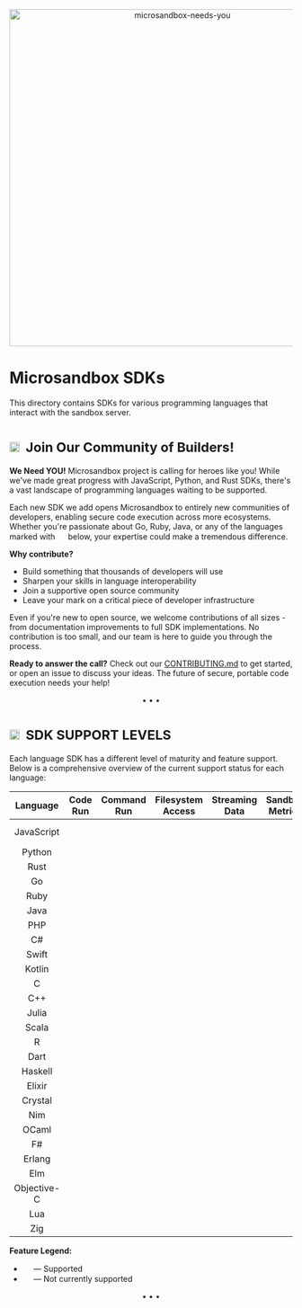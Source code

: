 <div align="center">
<img src="https://github.com/user-attachments/assets/f7f56f5c-8604-47df-a908-73b6a88266dc" alt="microsandbox-needs-you" width="600">
</div>

# Microsandbox SDKs

This directory contains SDKs for various programming languages that interact with the sandbox server.

# <sub><img height="18" src="https://octicons-col.vercel.app/people/A770EF">&nbsp;&nbsp;Join Our Community of Builders!</sub>

**We Need YOU!** Microsandbox project is calling for heroes like you! While we've made great progress with JavaScript, Python, and Rust SDKs, there's a vast landscape of programming languages waiting to be supported.

Each new SDK we add opens Microsandbox to entirely new communities of developers, enabling secure code execution across more ecosystems. Whether you're passionate about Go, Ruby, Java, or any of the languages marked with <img height="15" src="https://octicons-col.vercel.app/x-circle/F85149"> below, your expertise could make a tremendous difference.

**Why contribute?**

- Build something that thousands of developers will use
- Sharpen your skills in language interoperability
- Join a supportive open source community
- Leave your mark on a critical piece of developer infrastructure

Even if you're new to open source, we welcome contributions of all sizes - from documentation improvements to full SDK implementations. No contribution is too small, and our team is here to guide you through the process.

**Ready to answer the call?** Check out our [CONTRIBUTING.md](../CONTRIBUTING.md) to get started, or open an issue to discuss your ideas. The future of secure, portable code execution needs your help!

<div align='center'>• • •</div>

# <sub><img height="18" src="https://octicons-col.vercel.app/table/A770EF">&nbsp;&nbsp;SDK SUPPORT LEVELS</sub>

Each language SDK has a different level of maturity and feature support. Below is a comprehensive overview of the current support status for each language:

<div align="center">

|  Language   |                                  Code Run                                   |                                 Command Run                                 |                            Filesystem Access                            |                             Streaming Data                              |                               Sandbox Metrics                               | Package Manager |
| :---------: | :-------------------------------------------------------------------------: | :-------------------------------------------------------------------------: | :---------------------------------------------------------------------: | :---------------------------------------------------------------------: | :-------------------------------------------------------------------------: | :-------------- |
| JavaScript  | <img height="15" src="https://octicons-col.vercel.app/check-circle/2DA44E"> | <img height="15" src="https://octicons-col.vercel.app/check-circle/2DA44E"> | <img height="15" src="https://octicons-col.vercel.app/x-circle/F85149"> | <img height="15" src="https://octicons-col.vercel.app/x-circle/F85149"> | <img height="15" src="https://octicons-col.vercel.app/check-circle/2DA44E"> | npm, pnpm, ...  |
|   Python    | <img height="15" src="https://octicons-col.vercel.app/check-circle/2DA44E"> | <img height="15" src="https://octicons-col.vercel.app/check-circle/2DA44E"> | <img height="15" src="https://octicons-col.vercel.app/x-circle/F85149"> | <img height="15" src="https://octicons-col.vercel.app/x-circle/F85149"> | <img height="15" src="https://octicons-col.vercel.app/check-circle/2DA44E"> | pip, uv, ...    |
|    Rust     | <img height="15" src="https://octicons-col.vercel.app/check-circle/2DA44E"> | <img height="15" src="https://octicons-col.vercel.app/check-circle/2DA44E"> | <img height="15" src="https://octicons-col.vercel.app/x-circle/F85149"> | <img height="15" src="https://octicons-col.vercel.app/x-circle/F85149"> | <img height="15" src="https://octicons-col.vercel.app/check-circle/2DA44E"> | cargo           |
|     Go      |   <img height="15" src="https://octicons-col.vercel.app/x-circle/F85149">   |   <img height="15" src="https://octicons-col.vercel.app/x-circle/F85149">   | <img height="15" src="https://octicons-col.vercel.app/x-circle/F85149"> | <img height="15" src="https://octicons-col.vercel.app/x-circle/F85149"> |   <img height="15" src="https://octicons-col.vercel.app/x-circle/F85149">   | go mod          |
|    Ruby     |   <img height="15" src="https://octicons-col.vercel.app/x-circle/F85149">   |   <img height="15" src="https://octicons-col.vercel.app/x-circle/F85149">   | <img height="15" src="https://octicons-col.vercel.app/x-circle/F85149"> | <img height="15" src="https://octicons-col.vercel.app/x-circle/F85149"> |   <img height="15" src="https://octicons-col.vercel.app/x-circle/F85149">   | gem             |
|    Java     |   <img height="15" src="https://octicons-col.vercel.app/x-circle/F85149">   |   <img height="15" src="https://octicons-col.vercel.app/x-circle/F85149">   | <img height="15" src="https://octicons-col.vercel.app/x-circle/F85149"> | <img height="15" src="https://octicons-col.vercel.app/x-circle/F85149"> |   <img height="15" src="https://octicons-col.vercel.app/x-circle/F85149">   | maven/gradle    |
|     PHP     |   <img height="15" src="https://octicons-col.vercel.app/x-circle/F85149">   |   <img height="15" src="https://octicons-col.vercel.app/x-circle/F85149">   | <img height="15" src="https://octicons-col.vercel.app/x-circle/F85149"> | <img height="15" src="https://octicons-col.vercel.app/x-circle/F85149"> |   <img height="15" src="https://octicons-col.vercel.app/x-circle/F85149">   | -               |
|     C#      |   <img height="15" src="https://octicons-col.vercel.app/x-circle/F85149">   |   <img height="15" src="https://octicons-col.vercel.app/x-circle/F85149">   | <img height="15" src="https://octicons-col.vercel.app/x-circle/F85149"> | <img height="15" src="https://octicons-col.vercel.app/x-circle/F85149"> |   <img height="15" src="https://octicons-col.vercel.app/x-circle/F85149">   | -               |
|    Swift    |   <img height="15" src="https://octicons-col.vercel.app/x-circle/F85149">   |   <img height="15" src="https://octicons-col.vercel.app/x-circle/F85149">   | <img height="15" src="https://octicons-col.vercel.app/x-circle/F85149"> | <img height="15" src="https://octicons-col.vercel.app/x-circle/F85149"> |   <img height="15" src="https://octicons-col.vercel.app/x-circle/F85149">   | -               |
|   Kotlin    |   <img height="15" src="https://octicons-col.vercel.app/x-circle/F85149">   |   <img height="15" src="https://octicons-col.vercel.app/x-circle/F85149">   | <img height="15" src="https://octicons-col.vercel.app/x-circle/F85149"> | <img height="15" src="https://octicons-col.vercel.app/x-circle/F85149"> |   <img height="15" src="https://octicons-col.vercel.app/x-circle/F85149">   | -               |
|      C      |   <img height="15" src="https://octicons-col.vercel.app/x-circle/F85149">   |   <img height="15" src="https://octicons-col.vercel.app/x-circle/F85149">   | <img height="15" src="https://octicons-col.vercel.app/x-circle/F85149"> | <img height="15" src="https://octicons-col.vercel.app/x-circle/F85149"> |   <img height="15" src="https://octicons-col.vercel.app/x-circle/F85149">   | -               |
|     C++     |   <img height="15" src="https://octicons-col.vercel.app/x-circle/F85149">   |   <img height="15" src="https://octicons-col.vercel.app/x-circle/F85149">   | <img height="15" src="https://octicons-col.vercel.app/x-circle/F85149"> | <img height="15" src="https://octicons-col.vercel.app/x-circle/F85149"> |   <img height="15" src="https://octicons-col.vercel.app/x-circle/F85149">   | -               |
|    Julia    |   <img height="15" src="https://octicons-col.vercel.app/x-circle/F85149">   |   <img height="15" src="https://octicons-col.vercel.app/x-circle/F85149">   | <img height="15" src="https://octicons-col.vercel.app/x-circle/F85149"> | <img height="15" src="https://octicons-col.vercel.app/x-circle/F85149"> |   <img height="15" src="https://octicons-col.vercel.app/x-circle/F85149">   | -               |
|    Scala    |   <img height="15" src="https://octicons-col.vercel.app/x-circle/F85149">   |   <img height="15" src="https://octicons-col.vercel.app/x-circle/F85149">   | <img height="15" src="https://octicons-col.vercel.app/x-circle/F85149"> | <img height="15" src="https://octicons-col.vercel.app/x-circle/F85149"> |   <img height="15" src="https://octicons-col.vercel.app/x-circle/F85149">   | -               |
|      R      |   <img height="15" src="https://octicons-col.vercel.app/x-circle/F85149">   |   <img height="15" src="https://octicons-col.vercel.app/x-circle/F85149">   | <img height="15" src="https://octicons-col.vercel.app/x-circle/F85149"> | <img height="15" src="https://octicons-col.vercel.app/x-circle/F85149"> |   <img height="15" src="https://octicons-col.vercel.app/x-circle/F85149">   | -               |
|    Dart     |   <img height="15" src="https://octicons-col.vercel.app/x-circle/F85149">   |   <img height="15" src="https://octicons-col.vercel.app/x-circle/F85149">   | <img height="15" src="https://octicons-col.vercel.app/x-circle/F85149"> | <img height="15" src="https://octicons-col.vercel.app/x-circle/F85149"> |   <img height="15" src="https://octicons-col.vercel.app/x-circle/F85149">   | -               |
|   Haskell   |   <img height="15" src="https://octicons-col.vercel.app/x-circle/F85149">   |   <img height="15" src="https://octicons-col.vercel.app/x-circle/F85149">   | <img height="15" src="https://octicons-col.vercel.app/x-circle/F85149"> | <img height="15" src="https://octicons-col.vercel.app/x-circle/F85149"> |   <img height="15" src="https://octicons-col.vercel.app/x-circle/F85149">   | -               |
|   Elixir    |   <img height="15" src="https://octicons-col.vercel.app/x-circle/F85149">   |   <img height="15" src="https://octicons-col.vercel.app/x-circle/F85149">   | <img height="15" src="https://octicons-col.vercel.app/x-circle/F85149"> | <img height="15" src="https://octicons-col.vercel.app/x-circle/F85149"> |   <img height="15" src="https://octicons-col.vercel.app/x-circle/F85149">   | -               |
|   Crystal   |   <img height="15" src="https://octicons-col.vercel.app/x-circle/F85149">   |   <img height="15" src="https://octicons-col.vercel.app/x-circle/F85149">   | <img height="15" src="https://octicons-col.vercel.app/x-circle/F85149"> | <img height="15" src="https://octicons-col.vercel.app/x-circle/F85149"> |   <img height="15" src="https://octicons-col.vercel.app/x-circle/F85149">   | -               |
|     Nim     |   <img height="15" src="https://octicons-col.vercel.app/x-circle/F85149">   |   <img height="15" src="https://octicons-col.vercel.app/x-circle/F85149">   | <img height="15" src="https://octicons-col.vercel.app/x-circle/F85149"> | <img height="15" src="https://octicons-col.vercel.app/x-circle/F85149"> |   <img height="15" src="https://octicons-col.vercel.app/x-circle/F85149">   | -               |
|    OCaml    |   <img height="15" src="https://octicons-col.vercel.app/x-circle/F85149">   |   <img height="15" src="https://octicons-col.vercel.app/x-circle/F85149">   | <img height="15" src="https://octicons-col.vercel.app/x-circle/F85149"> | <img height="15" src="https://octicons-col.vercel.app/x-circle/F85149"> |   <img height="15" src="https://octicons-col.vercel.app/x-circle/F85149">   | -               |
|     F#      |   <img height="15" src="https://octicons-col.vercel.app/x-circle/F85149">   |   <img height="15" src="https://octicons-col.vercel.app/x-circle/F85149">   | <img height="15" src="https://octicons-col.vercel.app/x-circle/F85149"> | <img height="15" src="https://octicons-col.vercel.app/x-circle/F85149"> |   <img height="15" src="https://octicons-col.vercel.app/x-circle/F85149">   | -               |
|   Erlang    |   <img height="15" src="https://octicons-col.vercel.app/x-circle/F85149">   |   <img height="15" src="https://octicons-col.vercel.app/x-circle/F85149">   | <img height="15" src="https://octicons-col.vercel.app/x-circle/F85149"> | <img height="15" src="https://octicons-col.vercel.app/x-circle/F85149"> |   <img height="15" src="https://octicons-col.vercel.app/x-circle/F85149">   | -               |
|     Elm     |   <img height="15" src="https://octicons-col.vercel.app/x-circle/F85149">   |   <img height="15" src="https://octicons-col.vercel.app/x-circle/F85149">   | <img height="15" src="https://octicons-col.vercel.app/x-circle/F85149"> | <img height="15" src="https://octicons-col.vercel.app/x-circle/F85149"> |   <img height="15" src="https://octicons-col.vercel.app/x-circle/F85149">   | -               |
| Objective-C |   <img height="15" src="https://octicons-col.vercel.app/x-circle/F85149">   |   <img height="15" src="https://octicons-col.vercel.app/x-circle/F85149">   | <img height="15" src="https://octicons-col.vercel.app/x-circle/F85149"> | <img height="15" src="https://octicons-col.vercel.app/x-circle/F85149"> |   <img height="15" src="https://octicons-col.vercel.app/x-circle/F85149">   | -               |
|     Lua     |   <img height="15" src="https://octicons-col.vercel.app/x-circle/F85149">   |   <img height="15" src="https://octicons-col.vercel.app/x-circle/F85149">   | <img height="15" src="https://octicons-col.vercel.app/x-circle/F85149"> | <img height="15" src="https://octicons-col.vercel.app/x-circle/F85149"> |   <img height="15" src="https://octicons-col.vercel.app/x-circle/F85149">   | -               |
|     Zig     |   <img height="15" src="https://octicons-col.vercel.app/x-circle/F85149">   |   <img height="15" src="https://octicons-col.vercel.app/x-circle/F85149">   | <img height="15" src="https://octicons-col.vercel.app/x-circle/F85149"> | <img height="15" src="https://octicons-col.vercel.app/x-circle/F85149"> |   <img height="15" src="https://octicons-col.vercel.app/x-circle/F85149">   | -               |

</div>

**Feature Legend:**

- <img height="15" src="https://octicons-col.vercel.app/check-circle/2DA44E"> — Supported
- <img height="15" src="https://octicons-col.vercel.app/x-circle/F85149"> — Not currently supported

<div align='center'>• • •</div>
